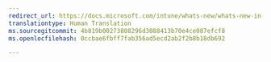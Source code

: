 ```yaml
---
redirect_url: https://docs.microsoft.com/intune/whats-new/whats-new-in-microsoft-intune
translationtype: Human Translation
ms.sourcegitcommit: 4b819b00273808296d3088413b70e4ce087efcf8
ms.openlocfilehash: 0ccbae6fbff7fab356ad5ecd2ab2f2b8b18db692

---
```



<!--HONumber=Nov16_HO2-->


